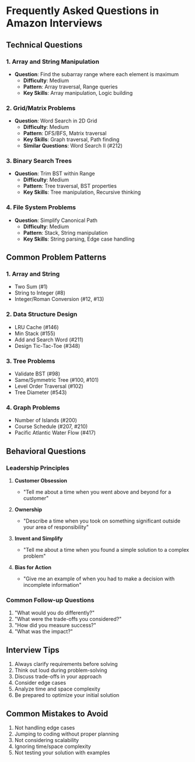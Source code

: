# Frequently Asked Questions in Amazon Interviews

## Technical Questions

### 1. Array and String Manipulation
- **Question**: Find the subarray range where each element is maximum
  - **Difficulty**: Medium
  - **Pattern**: Array traversal, Range queries
  - **Key Skills**: Array manipulation, Logic building

### 2. Grid/Matrix Problems
- **Question**: Word Search in 2D Grid
  - **Difficulty**: Medium
  - **Pattern**: DFS/BFS, Matrix traversal
  - **Key Skills**: Graph traversal, Path finding
  - **Similar Questions**: Word Search II (#212)

### 3. Binary Search Trees
- **Question**: Trim BST within Range
  - **Difficulty**: Medium
  - **Pattern**: Tree traversal, BST properties
  - **Key Skills**: Tree manipulation, Recursive thinking

### 4. File System Problems
- **Question**: Simplify Canonical Path
  - **Difficulty**: Medium
  - **Pattern**: Stack, String manipulation
  - **Key Skills**: String parsing, Edge case handling

## Common Problem Patterns

### 1. Array and String
- Two Sum (#1)
- String to Integer (#8)
- Integer/Roman Conversion (#12, #13)

### 2. Data Structure Design
- LRU Cache (#146)
- Min Stack (#155)
- Add and Search Word (#211)
- Design Tic-Tac-Toe (#348)

### 3. Tree Problems
- Validate BST (#98)
- Same/Symmetric Tree (#100, #101)
- Level Order Traversal (#102)
- Tree Diameter (#543)

### 4. Graph Problems
- Number of Islands (#200)
- Course Schedule (#207, #210)
- Pacific Atlantic Water Flow (#417)

## Behavioral Questions

### Leadership Principles
1. **Customer Obsession**
   - "Tell me about a time when you went above and beyond for a customer"
   
2. **Ownership**
   - "Describe a time when you took on something significant outside your area of responsibility"

3. **Invent and Simplify**
   - "Tell me about a time when you found a simple solution to a complex problem"

4. **Bias for Action**
   - "Give me an example of when you had to make a decision with incomplete information"

### Common Follow-up Questions
1. "What would you do differently?"
2. "What were the trade-offs you considered?"
3. "How did you measure success?"
4. "What was the impact?"

## Interview Tips
1. Always clarify requirements before solving
2. Think out loud during problem-solving
3. Discuss trade-offs in your approach
4. Consider edge cases
5. Analyze time and space complexity
6. Be prepared to optimize your initial solution

## Common Mistakes to Avoid
1. Not handling edge cases
2. Jumping to coding without proper planning
3. Not considering scalability
4. Ignoring time/space complexity
5. Not testing your solution with examples 